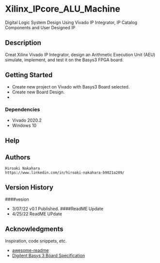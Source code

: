 # Xilinx_IPcore_ALU_Machine

Digital Logic System Design Using Vivado IP Integrator, IP Catalog Components and User Designed IP

## Description

Creat Xilinx Vivado IP Integrator, design an Arithmetic Execution Unit (AEU) simulate, implement, and test it on the Basys3 FPGA board.

## Getting Started

* Create new project on Vivado with Basys3 Board selected.
* Create new Board Design.
* 

### Dependencies

* Vivado 2020.2
* Windows 10
 

## Help


## Authors

    Hiroaki Nakahara
    https://www.linkedin.com/in/hiroaki-nakahara-b9021a209/


## Version History
  ####vesion
  *   3/07/22 v0.1  Published.
  ####ReadME Update
  *   4/25/22 ReadME UPdate  

## Acknowledgments

Inspiration, code snippets, etc.
* [awesome-readme](https://github.com/matiassingers/awesome-readme)
* [Digilent Basys 3 Board Specification](https://digilent.com/reference/_media/basys3:basys3_rm.pdf)
